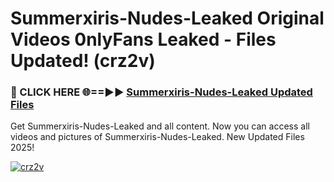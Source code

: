 # Summerxiris-Nudes-Leaked Original Videos 0nlyFans Leaked - Files Updated! (crz2v)

<h3>🔴 CLICK HERE 🌐==►► <a href="https://tinyurl.com/5h6xmrr3" rel="nofollow">Summerxiris-Nudes-Leaked Updated Files</a></h3>

Get Summerxiris-Nudes-Leaked and all content. Now you can access all videos and pictures of Summerxiris-Nudes-Leaked. New Updated Files 2025!

[![crz2v](https://i.imgur.com/KVD873Z.gif)](https://tinyurl.com/5h6xmrr3)

